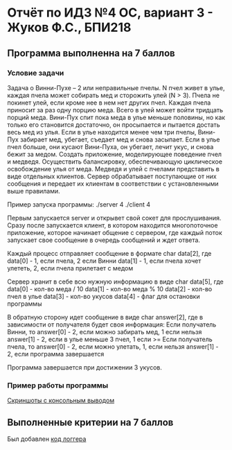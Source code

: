 # Отчёт по ИДЗ №4 ОС, вариант 3 - Жуков Ф.С., БПИ218

## Программа выполненна на 7 баллов

### Условие задачи
Задача о Винни-Пухе – 2 или неправильные пчелы. N пчел
живет в улье, каждая пчела может собирать мед и сторожить улей (N > 3). Пчела не покинет улей, если кроме нее в нем нет других пчел. Каждая пчела приносит за раз одну порцию меда. Всего в улей может войти тридцать порций меда. Вини-Пух спит пока меда в улье меньше половины, но как только его становится достаточно, он просыпается и пытается достать весь мед из улья. Если в улье находится менее чем три пчелы, Вини-Пух забирает мед, убегает, съедает мед и снова засыпает. Если в улье пчел больше, они кусают Вини-Пуха, он убегает, лечит укус, и снова бежит за медом. Создать приложение, моделирующее поведение пчел и медведя. Осуществить балансировку, обеспечивающую циклическое освобождение улья от меда. Медведя и улей с пчелами представить в виде отдельных клиентов. Сервер обрабатывает поступающие от них сообщения и передает их клиентам в соответствии с установленными выше правилами.

Пример запуска программы:
./server 4
./client 4

Первым запускается server и открывет свой сокет для прослушивания. Сразу после запускается клиент, в котором находится многопоточное приложение, которое начинает общение с сервером, где каждый поток запускает свое сообщение в очередь сообщений и ждет ответа. 

Каждый процесс отправляет сообщение в формате char data[2], где 
data[0] - 1, если пчела, 2 если Винни
data[1] - 1, если пчела хочет улететь, 2, если пчела прилетает с медом

Сервер хранит в себе всю нужную информацию в виде char data[5], где
data[0] - кол-во меда / 10
data[1] - кол-во меда % 10
data[2] - кол-во пчел в улье
data[3] - кол-во укусов
data[4] - флаг для остановки программы

В обратную сторону идет сообщение в виде char answer[2], где в зависимости от получателя будет своя информация:
Если получатель Винни, то 
answer[0] - 2, если можно забирать мед, 1 если нельзя
answer[1] - 2, если в улье меньше 3 пчел, 1 если >=
Если получатель пчела, то
answer[0] - 2, если можно улетать, 1, если нельзя
answer[1] - 2, если программа завершается

Программа завершается при достижении 3 укусов.

### Пример работы программы
[Скриншоты с консольным выводом](https://github.com/Fedosz/OS_HW4/blob/main/program%20example.png)

## Выполненные критерии на 7 баллов
Был добавлен [код логгера](https://github.com/Fedosz/OS_HW4/blob/main/7/logger.c)
